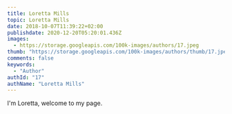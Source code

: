 ```yaml
---
title: Loretta Mills
topic: Loretta Mills
date: 2018-10-07T11:39:22+02:00
publishdate: 2020-12-20T05:20:01.436Z
images:
  - https://storage.googleapis.com/100k-images/authors/17.jpeg
thumb: "https://storage.googleapis.com/100k-images/authors/thumb/17.jpeg"
comments: false
keywords:
  - "Author"
authId: "17"
authName: "Loretta Mills"
---
```


I'm Loretta, welcome to my page.
